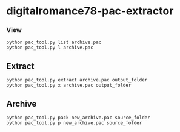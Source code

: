 # digitalromance78-pac-extractor

### View

```
python pac_tool.py list archive.pac
python pac_tool.py l archive.pac
```

## Extract

```
python pac_tool.py extract archive.pac output_folder
python pac_tool.py x archive.pac output_folder
```

## Archive

```
python pac_tool.py pack new_archive.pac source_folder
python pac_tool.py p new_archive.pac source_folder
```
